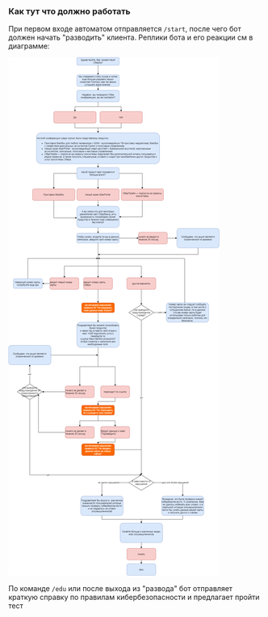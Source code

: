 ### Как тут что должно работать

При первом входе автоматом отправляется `/start`, после чего бот должен начать "разводить" клиента.
Реплики бота и его реакции см в диаграмме:

![диаграмма](flow.png)

По команде `/edu` или после выхода из "развода" бот отправляет краткую справку по правилам кибербезопасности и предлагает пройти тест